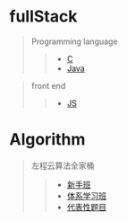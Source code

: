 # fullStack
> Programming language
>>+ [C](fullStack/C_language)
>>+ [Java](fullStack/javaCore) 

> front end
>>+ [JS](fullStack/JS_lesson)


# Algorithm
> 左程云算法全家桶
>>+ [新手班](Algorithm/dataStructureAlgo_zuo/beginner)
>>+ [体系学习班](Algorithm/dataStructureAlgo_zuo/Systematic)
>>+ [代表性题目](Algorithm/dataStructureAlgo_zuo/Leetcode_egs)
